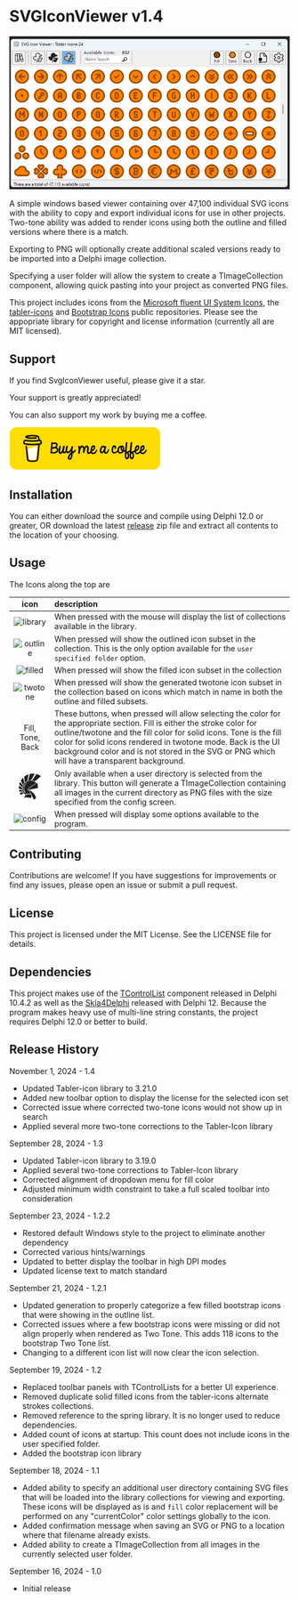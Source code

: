# SVGIconViewer v1.4

![Picture of application UI](./images/Screenshot_2024-11-01_100833.png "Screen Capture")

A simple windows based viewer containing over 47,100 individual SVG icons with the ability to copy
and export individual icons for use in other projects.  Two-tone ability was added
to render icons using both the outline and filled versions where there is a match.

Exporting to PNG will optionally create additional scaled versions ready to be imported
into a Delphi image collection.

Specifying a user folder will allow the system to create a TImageCollection component, allowing
quick pasting into your project as converted PNG files.

This project includes icons from the [Microsoft fluent UI System Icons](https://github.com/microsoft/fluentui-system-icons),
the [tabler-icons](https://github.com/tabler/tabler-icons) and [Bootstrap Icons](https://github.com/twbs/icons) public repositories. Please see the appopriate library
for copyright and license information (currently all are MIT licensed).

## Support

If you find SvgIconViewer useful, please give it a star.

Your support is greatly appreciated!

You can also support my work by buying me a coffee.

[<img src="./images/buymeacoffee.svg"/>](https://buymeacoffee.com/skamradt)

## Installation

You can either download the source and compile using Delphi 12.0 or greater, OR download the latest [release](https://github.com/skamradt/SVGIconViewer/releases) zip file
and extract all contents to the location of your choosing.

## Usage

The Icons along the top are
 
| icon | description |
| :---: | :--- |
| ![library](./images/library.svg) |When pressed with the mouse will display the list of collections available in the library.|
| ![outline](./images/iconoutline.svg) | When pressed will show the outlined icon subset in the collection. This is the only option available for the `user specified folder` option. |
| ![filled](./images/iconfilled.svg) | When pressed will show the filled icon subset in the collection |
| ![twotone](./images/icontwotone.svg) | When pressed will show the generated twotone icon subset in the collection based on icons which match in name in both the outline and filled subsets. |
| Fill, Tone, Back | These buttons, when pressed will allow selecting the color for the appropriate section. Fill is either the stroke color for outline/twotone and the fill color for solid icons. Tone is the fill color for solid icons rendered in twotone mode.  Back is the UI background color and is not stored in the SVG or PNG which will have a transparent background. |
| ![generate](./images/icongeneratecomponent.svg) | Only available when a user directory is selected from the library.  This button will generate a TImageCollection containing all images in the current directory as PNG files with the size specified from the config screen. |
| ![config](./images/iconsettings.svg) | When pressed will display some options available to the program. |

## Contributing

Contributions are welcome!
If you have suggestions for improvements or find any issues, please open an issue or submit a pull request.

## License

This project is licensed under the MIT License.
See the LICENSE file for details.

## Dependencies

This project makes use of the [TControlList](https://docwiki.embarcadero.com/RADStudio/Athens/en/10.4_Sydney_-_Release_2#New_VCL_TControlList_Control)
component released in Delphi 10.4.2 as well as the [Skia4Delphi](https://docwiki.embarcadero.com/RADStudio/Athens/en/Skia4Delphi) released with Delphi 12.
Because the program makes heavy use of multi-line string constants, the project requires Delphi 12.0 or better to build.

## Release History
November 1, 2024 - 1.4
* Updated Tabler-icon library to 3.21.0
* Added new toolbar option to display the license for the selected icon set
* Corrected issue where corrected two-tone icons would not show up in search
* Applied several more two-tone corrections to the Tabler-Icon library

September 28, 2024 - 1.3
* Updated Tabler-icon library to 3.19.0
* Applied several two-tone corrections to Tabler-Icon library
* Corrected alignment of dropdown menu for fill color
* Adjusted minimum width constraint to take a full scaled toolbar into consideration

September 23, 2024 - 1.2.2
* Restored default Windows style to the project to eliminate another dependency
* Corrected various hints/warnings
* Updated to better display the toolbar in high DPI modes
* Updated license text to match standard

September 21, 2024 - 1.2.1
* Updated generation to properly categorize a few filled bootstrap icons that were showing in the outline list.
* Corrected issues where a few bootstrap icons were missing or did not align properly when rendered as Two Tone. This adds 118 icons to the bootstrap Two Tone list.
* Changing to a different icon list will now clear the icon selection.

September 19, 2024 - 1.2
* Replaced toolbar panels with TControlLists for a better UI experience.
* Removed duplicate solid filled icons from the tabler-icons alternate strokes collections.
* Removed reference to the spring library. It is no longer used to reduce dependencies.
* Added count of icons at startup. This count does not include icons in the user specified folder.
* Added the bootstrap icon library

September 18, 2024 - 1.1
* Added ability to specify an additional user directory containing SVG files that will be loaded into the library collections for viewing and exporting.
These icons will be displayed as is and `fill` color replacement will be performed on any "currentColor" color settings globally to the icon.
* Added confirmation message when saving an SVG or PNG to a location where that filename already exists.
* Added ability to create a TImageCollection from all images in the currently selected user folder.

September 16, 2024 - 1.0
* Initial release

